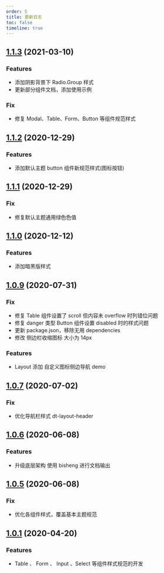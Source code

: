 ```yaml
---
order: 5
title: 更新日志
toc: false
timeline: true
---
```


## [1.1.3](https://github.com/DTStack/ant-design-dtinsight-theme/tree/v1.1.3) (2021-03-10)

### Features

* 添加阴影背景下 Radio.Group 样式
* 更新部分组件文档，添加使用示例

### Fix

* 修复 Modal、Table、Form、Button 等组件规范样式

## [1.1.2](https://github.com/DTStack/ant-design-dtinsight-theme/tree/v1.1.2) (2020-12-29)

### Features

* 添加默认主题 button 组件新规范样式(图标按钮)

## [1.1.1](https://github.com/DTStack/ant-design-dtinsight-theme/tree/v1.1.1) (2020-12-29)

### Fix

* 修复默认主题通用绿色色值

## [1.1.0](https://github.com/DTStack/ant-design-dtinsight-theme/tree/v1.1.0) (2020-12-12)

### Features

* 添加暗黑版样式

## [1.0.9](https://github.com/DTStack/ant-design-dtinsight-theme/tree/v1.0.9) (2020-07-31)

### Fix

* 修复 Table 组件设置了 scroll 但内容未 overflow 时列错位问题
* 修复 danger 类型 Button 组件设置 disabled 时的样式问题
* 更新 package.json，移除无用 dependencies
* 修改 侧边栏收缩图标 大小为 14px

### Features

* Layout 添加 自定义图标侧边导航 demo

## [1.0.7](https://github.com/DTStack/ant-design-dtinsight-theme/tree/v1.0.7) (2020-07-02)

### Fix

* 优化导航栏样式 dt-layout-header

## [1.0.6](https://github.com/DTStack/ant-design-dtinsight-theme/tree/v1.0.6) (2020-06-08)

### Features

* 升级底层架构 使用 bisheng 进行文档输出

## [1.0.5](https://github.com/DTStack/ant-design-dtinsight-theme/tree/v1.0.5) (2020-06-08)

### Fix

* 优化各组件样式，覆盖基本主题规范

## [1.0.1](https://github.com/DTStack/ant-design-dtinsight-theme/tree/v1.0.1) (2020-04-20)

### Features

* Table 、 Form 、 Input 、Select 等组件样式规范的开发
